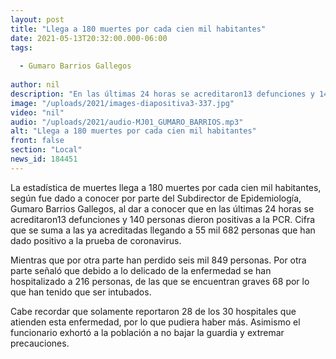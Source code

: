 ```yaml
---
layout: post
title: "Llega a 180 muertes por cada cien mil habitantes"
date: 2021-05-13T20:32:00.000-06:00
tags:
  
  - Gumaro Barrios Gallegos
  
author: nil
description: "En las últimas 24 horas se acreditaron13 defunciones y 140 personas dieron positivas a la PCR."
image: "/uploads/2021/images-diapositiva3-337.jpg"
video: "nil"
audio: "/uploads/2021/audio-MJ01_GUMARO_BARRIOS.mp3"
alt: "Llega a 180 muertes por cada cien mil habitantes"
front: false
section: "Local"
news_id: 184451
---
```


La estadística de muertes llega a 180 muertes por cada cien mil habitantes, según fue dado a conocer por parte del Subdirector de Epidemiología, Gumaro Barrios Gallegos, al dar a conocer que en las últimas 24 horas se acreditaron13 defunciones y 140 personas dieron positivas a la PCR. Cifra que se suma a las ya acreditadas llegando a 55 mil 682 personas que han dado positivo a la prueba de coronavirus.

Mientras que por otra parte han perdido seis mil 849 personas. Por otra parte señaló que debido a lo delicado de la enfermedad se han hospitalizado a 216 personas, de las que se encuentran graves 68 por lo que han tenido que ser intubados.

Cabe recordar que solamente reportaron 28 de los 30 hospitales que atienden esta enfermedad, por lo que pudiera haber más. Asimismo el funcionario exhortó a la población a no bajar la guardia y extremar precauciones.
